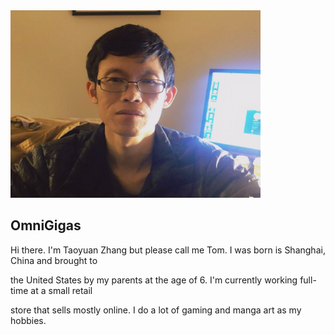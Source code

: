 <img src="self-portrait.jpg" width="400" height="300" alt="My Self Portrait." />

## OmniGigas

Hi there. I'm Taoyuan Zhang but please call me Tom. I was born is Shanghai, China and brought to

the United States by my parents at the age of 6. I'm currently working full-time at a small retail

store that sells mostly online. I do a lot of gaming and manga art as my hobbies.
